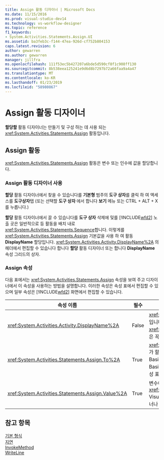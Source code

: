 ```yaml
---
title: Assign 활동 디자이너 | Microsoft Docs
ms.date: 11/15/2016
ms.prod: visual-studio-dev14
ms.technology: vs-workflow-designer
ms.topic: reference
f1_keywords:
- System.Activities.Statements.Assign.UI
ms.assetid: ba3feb3c-f144-47ea-926d-cf752b804153
caps.latest.revision: 6
author: gewarren
ms.author: gewarren
manager: jillfra
ms.openlocfilehash: 111f53ec5b427207a6bde5d590cf8f1c908ff130
ms.sourcegitcommit: 8b538eea125241e9d6d8b7297b72a66faa9a4a47
ms.translationtype: MT
ms.contentlocale: ko-KR
ms.lasthandoff: 01/23/2019
ms.locfileid: "58980867"
---
```

# <a name="assign-activity-designer"></a>Assign 활동 디자이너
**할당할** 활동 디자이너는 만들기 및 구성 하는 데 사용 되는 <xref:System.Activities.Statements.Assign> 활동입니다.  
  
## <a name="the-assign-activity"></a>Assign 활동  
 <xref:System.Activities.Statements.Assign> 활동은 변수 또는 인수에 값을 할당합니다.  
  
### <a name="using-the-assign-activity-designer"></a>Assign 활동 디자이너 사용  
 **할당** 활동 디자이너에서 찾을 수 있습니다를 **기본형** 범주의 **도구 상자**를 클릭 하 여 액세스를 **도구상자**탭 (또는 선택할 **도구 상자** 에서 합니다 **보기** 메뉴 또는 CTRL + ALT + X를 누릅니다.)  
  
 **할당** 활동 디자이너에서 끌 수 있습니다를 **도구 상자** 삭제에 및를 [!INCLUDE[wfd2](../includes/wfd2-md.md)] 노출 곳은 일반적으로 등 활동을 배치 내로 <xref:System.Activities.Statements.Sequence>합니다. 이렇게를 <xref:System.Activities.Statements.Assign> 기본값을 사용 하 여 활동 **DisplayName** 할당입니다. <xref:System.Activities.Activity.DisplayName%2A> 의 헤더에서 편집할 수 있습니다 합니다 **할당** 활동 디자이너 또는 합니다 **DisplayName** 속성 그리드의 상자.  
  
### <a name="the-assign-properties"></a>Assign 속성  
 다음 표에서는 <xref:System.Activities.Statements.Assign> 속성을 보여 주고 디자이너에서 이 속성을 사용하는 방법을 설명합니다. 이러한 속성은 속성 표에서 편집할 수 있으며 일부 속성은 [!INCLUDE[wfd2](../includes/wfd2-md.md)] 화면에서 편집할 수 있습니다.  
  
|속성 이름|필수|사용법|  
|-------------------|--------------|-----------|  
|<xref:System.Activities.Activity.DisplayName%2A>|False|<xref:System.Activities.Statements.Assign> 활동의 이름입니다. 기본값은 Assign입니다. <xref:System.Activities.Activity.DisplayName%2A> 값은 꼭 필요하지 않더라도 사용하는 것이 좋습니다.|  
|<xref:System.Activities.Statements.Assign.To%2A>|True|<xref:System.Activities.Statements.Assign.Value%2A>가 할당되는 변수 또는 인수입니다. 이것은 유효한 Visual Basic 식별자여야 합니다. 속성을 설정 하려면 Visual Basic 식을 입력 합니다 **하** 상자에 **할당** 활동 디자이너나 속성 표의.|  
|<xref:System.Activities.Statements.Assign.Value%2A>|True|변수에 할당된 값입니다. 설정 하는 <xref:System.Activities.Statements.Assign.Value%2A>, Visual Basic 식을 입력 합니다 **값** 상자에 **할당** 활동 디자이너나 속성 표의.|  
  
## <a name="see-also"></a>참고 항목  
 [기본 형식](../workflow-designer/primitives-activity-designers.md)   
 [지연](../workflow-designer/delay-activity-designer.md)   
 [InvokeMethod](../workflow-designer/invokemethod-activity-designer.md)   
 [WriteLine](../workflow-designer/writeline-activity-designer.md)